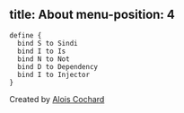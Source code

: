 
title: About
menu-position: 4
---

    define {
      bind S to Sindi
      bind I to Is
      bind N to Not
      bind D to Dependency
      bind I to Injector
    }

<center>
  <script src="http://widgets.twimg.com/j/2/widget.js"></script>
  <script>
  new TWTR.Widget({
    version: 2,
    type: 'profile',
    rpp: 4,
    interval: 6000,
    width: 250,
    height: 300,
    theme: {
      shell: {
        background: '#333333',
        color: '#ffffff'
      },
      tweets: {
        background: '#000000',
        color: '#ffffff',
        links: '#4aed05'
      }
    },
    features: {
      scrollbar: false,
      loop: false,
      live: false,
      hashtags: true,
      timestamp: true,
      avatars: false,
      behavior: 'all'
    }
  }).render().setUser('SindiContainer').start();
  </script>
</center>

Created by [Alois Cochard](http://www.twitter.com/aloiscochard) 

